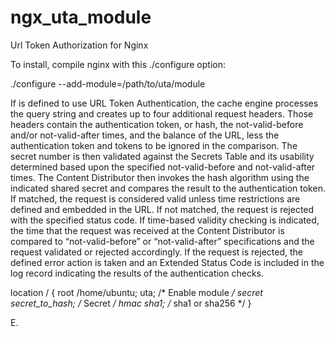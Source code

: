 # ngx_uta_module
Url Token Authorization for Nginx

To install, compile nginx with this ./configure option:

./configure --add-module=/path/to/uta/module


If is defined to use URL Token Authentication, the cache engine processes the query string and creates up to four additional request headers. Those headers contain the authentication token, or hash, the not-valid-before and/or not-valid-after times, and the balance of the URL, less the authentication token and tokens to be ignored in the comparison.
The secret number is then validated against the Secrets Table and its usability determined based upon the specified not-valid-before and not-valid-after times. The Content Distributor then invokes the hash algorithm using the indicated shared secret and compares the result to the authentication token.
If matched, the request is considered valid unless time restrictions are defined and embedded in the URL. If not matched, the request is rejected with the specified status code.
If time-based validity checking is indicated, the time that the request was received at the Content Distributor is compared to “not-valid-before” or “not-valid-after” specifications and the request validated or rejected accordingly.
If the request is rejected, the defined error action is taken and an Extended Status Code is included in the log record indicating the results of the authentication checks.


location / {
            root /home/ubuntu;
            uta;			/* Enable module */
            secret secret_to_hash;	/* Secret */
            hmac sha1;			/* sha1 or sha256 */
        }

E.

